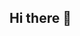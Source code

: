 ## Hi there 👋

<!--
**gs-costa/gs-costa** is a ✨ _special_ ✨ repository because its `README.md` (this file) appears on your GitHub profile.
[![wakatime](https://wakatime.com/badge/user/1ff33d46-cb63-48a4-86fa-6a5b5dbe2f3d.svg)](https://wakatime.com/@1ff33d46-cb63-48a4-86fa-6a5b5dbe2f3d)
Here are some ideas to get you started:

- 🔭 I’m currently working on ...
- 🌱 I’m currently learning ...
- 👯 I’m looking to collaborate on ...
- 🤔 I’m looking for help with ...
- 💬 Ask me about ...
- 📫 How to reach me: ...
- 😄 Pronouns: ...
- ⚡ Fun fact: ...
-->
